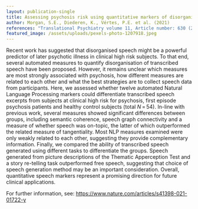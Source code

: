 ```yaml
---
layout: publication-single
title: Assessing psychosis risk using quantitative markers of disorganised speech
author: Morgan, S.E., Diederen, K., Vértes, P.E. et al. (2021)
references: "Translational Psychiatry volume 11, Article number: 630 (2021)"
featured_image: /assets/uploads/pexels-photo-1207918.jpeg
---
```

Recent work has suggested that disorganised speech might be a powerful predictor of later psychotic illness in clinical high risk subjects. To that end, several automated measures to quantify disorganisation of transcribed speech have been proposed. However, it remains unclear which measures are most strongly associated with psychosis, how different measures are related to each other and what the best strategies are to collect speech data from participants. Here, we assessed whether twelve automated Natural Language Processing markers could differentiate transcribed speech excerpts from subjects at clinical high risk for psychosis, first episode psychosis patients and healthy control subjects (total *N* = 54). In-line with previous work, several measures showed significant differences between groups, including semantic coherence, speech graph connectivity and a measure of whether speech was on-topic, the latter of which outperformed the related measure of tangentiality. Most NLP measures examined were only weakly related to each other, suggesting they provide complementary information. Finally, we compared the ability of transcribed speech generated using different tasks to differentiate the groups. Speech generated from picture descriptions of the Thematic Apperception Test and a story re-telling task outperformed free speech, suggesting that choice of speech generation method may be an important consideration. Overall, quantitative speech markers represent a promising direction for future clinical applications.

For further information, see: https://www.nature.com/articles/s41398-021-01722-y